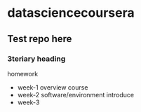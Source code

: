 datasciencecoursera
===================
## Test repo here
### 3teriary heading
homework

* week-1 overview course
* week-2 software/environment introduce
* week-3
